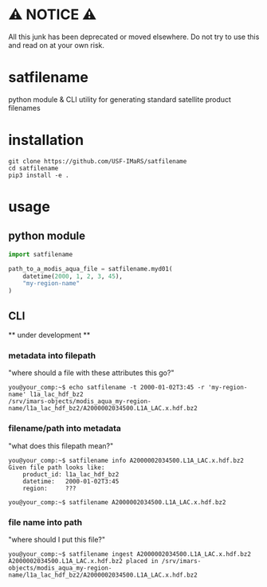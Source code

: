 # :warning: NOTICE :warning:
All this junk has been deprecated or moved elsewhere. 
Do not try to use this and read on at your own risk.

# satfilename
python module &amp; CLI utility for generating standard satellite product filenames

# installation
```
git clone https://github.com/USF-IMaRS/satfilename
cd satfilename
pip3 install -e .
```

# usage
## python module
```python
import satfilename

path_to_a_modis_aqua_file = satfilename.myd01(
    datetime(2000, 1, 2, 3, 45),
    "my-region-name"
)
```

## CLI
** under development **

### metadata into filepath
"where should a file with these attributes this go?"
```
you@your_comp:~$ echo satfilename -t 2000-01-02T3:45 -r 'my-region-name' l1a_lac_hdf_bz2
/srv/imars-objects/modis_aqua_my-region-name/l1a_lac_hdf_bz2/A2000002034500.L1A_LAC.x.hdf.bz2
```

### filename/path into metadata
"what does this filepath mean?"
```
you@your_comp:~$ satfilename info A2000002034500.L1A_LAC.x.hdf.bz2
Given file path looks like:
    product_id: l1a_lac_hdf_bz2
    datetime:   2000-01-02T3:45
    region:     ???

you@your_comp:~$ satfilename A2000002034500.L1A_LAC.x.hdf.bz2
```

### file name into path
"where should I put this file?"
```
you@your_comp:~$ satfilename ingest A2000002034500.L1A_LAC.x.hdf.bz2
A2000002034500.L1A_LAC.x.hdf.bz2 placed in /srv/imars-objects/modis_aqua_my-region-name/l1a_lac_hdf_bz2/A2000002034500.L1A_LAC.x.hdf.bz2
```
